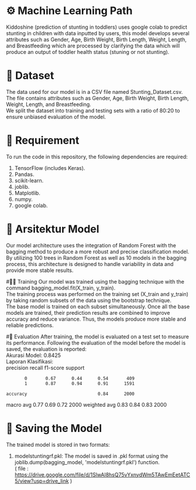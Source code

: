 # ⚙️ Machine Learning Path
Kiddoshine (prediction of stunting in toddlers) uses google colab to predict stunting in children with data inputted by users, this model develops several attributes such as Gender, Age, Birth Weight, Birth Length, Weight, Length, and Breastfeeding which are processed by clarifying the data which will produce an output of toddler health status (stuning or not stunting).<br>

# 📁 Dataset
The data used for our model is in a CSV file named Stunting_Dataset.csv. The file contains attributes such as Gender, Age, Birth Weight, Birth Length, Weight, Length, and Breastfeeding. <br>
We split the dataset into training and testing sets with a ratio of 80:20 to ensure unbiased evaluation of the model.<br>

# 🧰 Requirement
To run the code in this repository, the following dependencies are required:<br>
1. TensorFlow (includes Keras).<br>
2. Pandas.<br>
3. scikit-learn.<br>
4. joblib.<br>
5. Matplotlib.<br>
6. numpy.<br>
7. google colab.<br>

# 🧬 Arsitektur Model
Our model architecture uses the integration of Random Forest with the bagging method to produce a more robust and precise classification model. <br>
By utilizing 100 trees in Random Forest as well as 10 models in the bagging process, this architecture is designed to handle variability in data and provide more stable results.<br>

#🏋️‍♂️ Training
Our model was trained using the bagging technique with the command bagging_model.fit(X_train, y_train).<br>
The training process was performed on the training set (X_train and y_train) by taking random subsets of the data using the bootstrap technique.<br>
The base model is trained on each subset simultaneously. Once all the base models are trained, their prediction results are combined to improve accuracy and reduce variance. Thus, the models produce more stable and reliable predictions.<br>

#📝 Evaluation
After training, the model is evaluated on a test set to measure its performance. Following the evaluation of the model before the model is saved, the evaluation is reported:<br>
Akurasi Model: 0.8425 <br>
Laporan Klasifikasi:<br>
              precision    recall  f1-score   support

           0       0.67      0.44      0.54       409
           1       0.87      0.94      0.91      1591

    accuracy                           0.84      2000
   macro avg       0.77      0.69      0.72      2000
weighted avg       0.83      0.84      0.83      2000



# 💾 Saving the Model
The trained model is stored in two formats:<br>
1. modelstuntingrf.pkl: The model is saved in .pkl format using the joblib.dump(bagging_model, 'modelstuntingrf.pkl') function.<br>
( file : https://drive.google.com/file/d/1SlwAl8hsQ75vYxnydWm5TAwEmEetATC5/view?usp=drive_link )<br>




